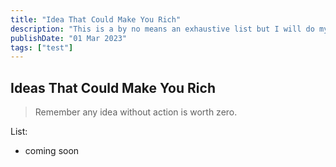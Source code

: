 ```yaml
---
title: "Idea That Could Make You Rich"
description: "This is a by no means an exhaustive list but I will do my best to provide a list of ideas that have serious upsides"
publishDate: "01 Mar 2023"
tags: ["test"]
---
```


## Ideas That Could Make You Rich

> Remember any idea without action is worth zero. 

List:

- coming soon

